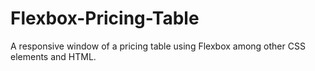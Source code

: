 # Flexbox-Pricing-Table
A responsive window of a pricing table using Flexbox among other CSS elements and HTML.
